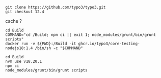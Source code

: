 
    git clone https://github.com/typo3/typo3.git
    git checkout 12.4
    

cache ?

    cd Build
    COMMAND="cd /Build; npm ci || exit 1; node_modules/grunt/bin/grunt scripts"
    docker run -v ${PWD}:/Build -it ghcr.io/typo3/core-testing-nodejs18:1.4 /bin/sh -c "$COMMAND"

    cd Build
    nvm use v18.20.1
    npm ci
    node_modules/grunt/bin/grunt scripts
